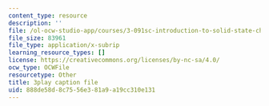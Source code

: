 ```yaml
---
content_type: resource
description: ''
file: /ol-ocw-studio-app/courses/3-091sc-introduction-to-solid-state-chemistry-fall-2010/888de58d8c7556e381a9a19cc310e131_3dU0v-EvUmA.vtt
file_size: 83961
file_type: application/x-subrip
learning_resource_types: []
license: https://creativecommons.org/licenses/by-nc-sa/4.0/
ocw_type: OCWFile
resourcetype: Other
title: 3play caption file
uid: 888de58d-8c75-56e3-81a9-a19cc310e131
---
```

